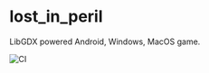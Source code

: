 # lost_in_peril
LibGDX powered Android, Windows, MacOS game.

![CI](https://github.com/timmay54/lost_in_peril/workflows/CI/badge.svg)
